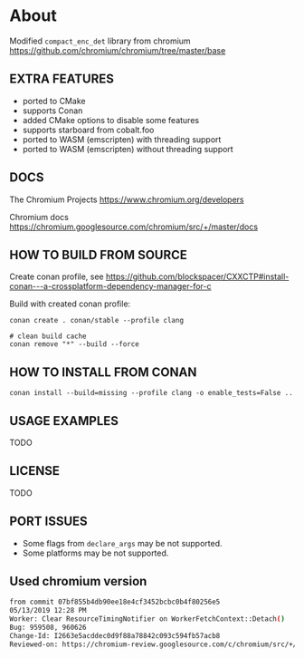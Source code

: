 # About

Modified `compact_enc_det` library from chromium https://github.com/chromium/chromium/tree/master/base

## EXTRA FEATURES

- ported to CMake
- supports Conan
- added CMake options to disable some features
- supports starboard from cobalt.foo
- ported to WASM (emscripten) with threading support
- ported to WASM (emscripten) without threading support

## DOCS

The Chromium Projects https://www.chromium.org/developers

Chromium docs https://chromium.googlesource.com/chromium/src/+/master/docs

## HOW TO BUILD FROM SOURCE

Create conan profile, see https://github.com/blockspacer/CXXCTP#install-conan---a-crossplatform-dependency-manager-for-c

Build with created conan profile:

```
conan create . conan/stable --profile clang

# clean build cache
conan remove "*" --build --force
```

## HOW TO INSTALL FROM CONAN

```
conan install --build=missing --profile clang -o enable_tests=False ..
```

## USAGE EXAMPLES

TODO

## LICENSE

TODO

## PORT ISSUES

- Some flags from `declare_args` may be not supported.
- Some platforms may be not supported.

## Used chromium version

```bash
from commit 07bf855b4db90ee18e4cf3452bcbc0b4f80256e5
05/13/2019 12:28 PM
Worker: Clear ResourceTimingNotifier on WorkerFetchContext::Detach()
Bug: 959508, 960626
Change-Id: I2663e5acddec0d9f88a78842c093c594fb57acb8
Reviewed-on: https://chromium-review.googlesource.com/c/chromium/src/+/1609024
```
